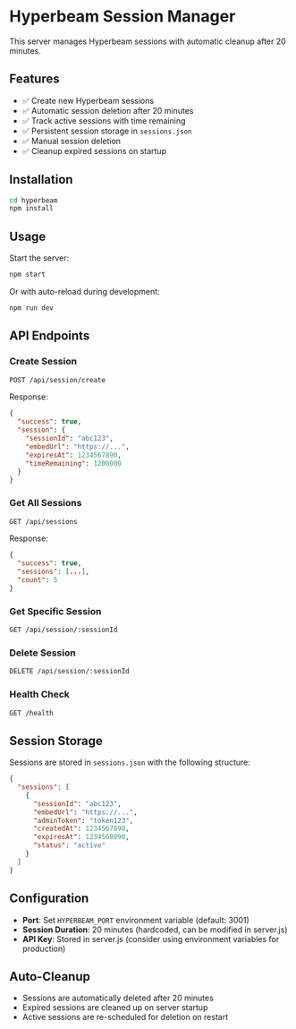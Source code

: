 # Hyperbeam Session Manager

This server manages Hyperbeam sessions with automatic cleanup after 20 minutes.

## Features

- ✅ Create new Hyperbeam sessions
- ✅ Automatic session deletion after 20 minutes
- ✅ Track active sessions with time remaining
- ✅ Persistent session storage in `sessions.json`
- ✅ Manual session deletion
- ✅ Cleanup expired sessions on startup

## Installation

```bash
cd hyperbeam
npm install
```

## Usage

Start the server:
```bash
npm start
```

Or with auto-reload during development:
```bash
npm run dev
```

## API Endpoints

### Create Session
```bash
POST /api/session/create
```

Response:
```json
{
  "success": true,
  "session": {
    "sessionId": "abc123",
    "embedUrl": "https://...",
    "expiresAt": 1234567890,
    "timeRemaining": 1200000
  }
}
```

### Get All Sessions
```bash
GET /api/sessions
```

Response:
```json
{
  "success": true,
  "sessions": [...],
  "count": 5
}
```

### Get Specific Session
```bash
GET /api/session/:sessionId
```

### Delete Session
```bash
DELETE /api/session/:sessionId
```

### Health Check
```bash
GET /health
```

## Session Storage

Sessions are stored in `sessions.json` with the following structure:

```json
{
  "sessions": [
    {
      "sessionId": "abc123",
      "embedUrl": "https://...",
      "adminToken": "token123",
      "createdAt": 1234567890,
      "expiresAt": 1234568090,
      "status": "active"
    }
  ]
}
```

## Configuration

- **Port**: Set `HYPERBEAM_PORT` environment variable (default: 3001)
- **Session Duration**: 20 minutes (hardcoded, can be modified in server.js)
- **API Key**: Stored in server.js (consider using environment variables for production)

## Auto-Cleanup

- Sessions are automatically deleted after 20 minutes
- Expired sessions are cleaned up on server startup
- Active sessions are re-scheduled for deletion on restart
